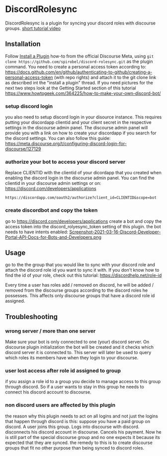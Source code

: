 # DiscordRolesync

DiscordRolesync is a plugin for syncing your discord roles with discourse groups. [short tutorial video](https://www.youtube.com/watch?v=C5paAvTYty4)

## Installation

Follow [Install a Plugin](https://meta.discourse.org/t/install-a-plugin/19157)
how-to from the official Discourse Meta, using `git clone https://github.com/spirobel/discord-rolesync.git`
as the plugin command. You need to create a personal access token according to: https://docs.github.com/en/github/authenticating-to-github/creating-a-personal-access-token (with repo rights) and attach it to the git clone link as described int the "install a plugin" thread. If you need pictures for the next two steps look at the Getting Started section of this tutorial https://www.howtogeek.com/364225/how-to-make-your-own-discord-bot/

### setup discord login

you also need to setup discord login in your disource instance. This requires putting your discordapp clientid and your client secret in the respective settings in the discourse admin panel. The discourse admin panel will provide you with a link on how to create your discordapp if you search for the discord settings. You can also follow this guide: https://meta.discourse.org/t/configuring-discord-login-for-discourse/127129

### authorize your bot to access your discord server

Replace CLIENTID with the clientid of your dicordapp that you created when enabling the discord login in the discourse admin panel. You can find the clientid in your discourse admin settings or on: https://discord.com/developers/applications

```
https://discordapp.com/oauth2/authorize?client_id=CLIENTID&scope=bot
```

### create discordbot and copy the token

go to https://discord.com/developers/applications create a bot and copy the access token into the discord_rolyesync_token setting of this plugin.
the bot needs to have intents enabled: [Screenshot-2021-03-16-Discord-Developer-Portal-API-Docs-for-Bots-and-Developers.png](https://postimg.cc/87BrjXV5)

## Usage

go to the the group that you would like to sync with your discord role and attach the discord role id you want to sync it with. If you don't know how to find the id of your role, check out this tutorial: https://discordhelp.net/role-id

Every time a user has roles add / removed on discord, he will be added / removed from the discourse groups according to the discord roles he possesses. This affects only discourse groups that have a discord role id assigned.

## Troubleshooting

### wrong server / more than one server

Make sure your bot is only connected to one (your) discord server. On discourse plugin initialization the bot will be created and it checks which discord server it is connected to.
This server will later be used to query which roles its members have when they login to your discourse.

### user lost access after role id assigned to group

if you assign a role id to a group you decide to manage access to this group through discord. So if a user wants to stay in this group he needs to connect his discord account to discourse.

### non discord users are affected by this plugin

the reason why this plugin needs to act on all logins and not just the logins that happen through discord is this:
suppose you have a paid group on discord. A user joins this group. Logs into discourse with discord. disconnects his discord account in discourse. Cancels his payment. Now he is still part of the special discourse group and no one expects it because its expected that they are synced. the remedy to this is to create discourse groups that fit no other purpose than being synced to discord roles.
